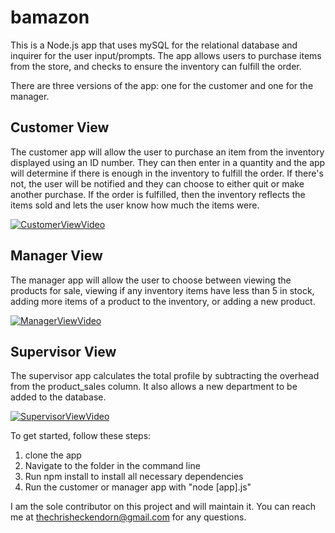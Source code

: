 # bamazon

This is a Node.js app that uses mySQL for the relational database and inquirer for the user input/prompts. The app allows users to purchase items from the store, and checks to ensure the inventory can fulfill the order. 

There are three versions of the app: one for the customer and one for the manager.

## Customer View
The customer app will allow the user to purchase an item from the inventory displayed using an ID number. They can then enter in a quantity and the app will determine if there is enough in the inventory to fulfill the order. If there's not, the user will be notified and they can choose to either quit or make another purchase. If the order is fulfilled, then the inventory reflects the items sold and lets the user know how much the items were.

[![CustomerViewVideo](https://img.youtube.com/vi/U76Re2yoxYg/0.jpg)](https://www.youtube.com/watch?v=U76Re2yoxYg)

## Manager View
The manager app will allow the user to choose between viewing the products for sale, viewing if any inventory items have less than 5 in stock, adding more items of a product to the inventory, or adding a new product. 

[![ManagerViewVideo](https://img.youtube.com/vi/fQRBZ4W8fic/0.jpg)](https://www.youtube.com/watch?v=fQRBZ4W8fic)

## Supervisor View
The supervisor app calculates the total profile by subtracting the overhead from the product_sales column.  It also allows a new department to be added to the database.

[![SupervisorViewVideo](https://img.youtube.com/vi/o_h-UEyATVI/0.jpg)](https://www.youtube.com/watch?v=o_h-UEyATVI)

To get started, follow these steps:
1. clone the app
1. Navigate to the folder in the command line
1. Run npm install to install all necessary dependencies
1. Run the customer or manager app with "node [app].js"

I am the sole contributor on this project and will maintain it. You can reach me at thechrisheckendorn@gmail.com for any questions.
